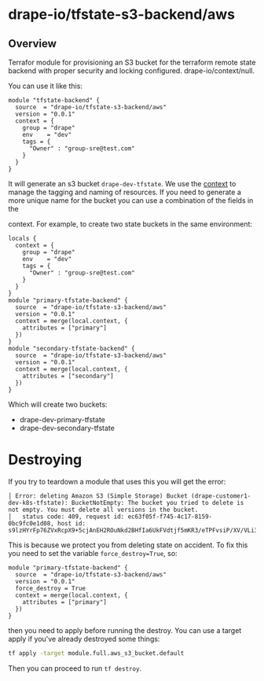 # drape-io/tfstate-s3-backend/aws
## Overview
Terrafor module for provisioning an S3 bucket for the terraform remote state
backend with proper security and locking configured.
drape-io/context/null.


You can use it like this:

```hcl
module "tfstate-backend" {
  source  = "drape-io/tfstate-s3-backend/aws"
  version = "0.0.1"
  context = {
    group = "drape"
    env    = "dev"
    tags = {
      "Owner" : "group-sre@test.com"
    }
  }
}
```

It will generate an s3 bucket `drape-dev-tfstate`. We use the [context](https://github.com/drape-io/terraform-null-context)
to manage the tagging and naming of resources.   If you need to generate a more
unique name for the bucket you can use a combination of the fields in the

context. For example, to create two state buckets in the same environment:

```hcl
locals {
  context = {
    group = "drape"
    env    = "dev"
    tags = {
      "Owner" : "group-sre@test.com"
    }
  }
}
module "primary-tfstate-backend" {
  source  = "drape-io/tfstate-s3-backend/aws"
  version = "0.0.1"
  context = merge(local.context, {
    attributes = ["primary"]
  })
}
module "secondary-tfstate-backend" {
  source  = "drape-io/tfstate-s3-backend/aws"
  version = "0.0.1"
  context = merge(local.context, {
    attributes = ["secondary"]
  })
}
```

Which will create two buckets:

- drape-dev-primary-tfstate
- drape-dev-secondary-tfstate

# Destroying
If you try to teardown a module that uses this you will get the error:

```
│ Error: deleting Amazon S3 (Simple Storage) Bucket (drape-customer1-dev-k8s-tfstate): BucketNotEmpty: The bucket you tried to delete is not empty. You must delete all versions in the bucket.
│ 	status code: 409, request id: ec63f05f-f745-4c17-8159-0bc9fc0e1d08, host id: s9lzHYrFp76ZVxRcpX9+5cjAnEH2ROuNkd2BHfIa6UkFVdtjf5mKR3/eTPFvsiP/XV/VLi31234=
```

This is because we protect you from deleting state on accident.  To fix this you
need to set the variable `force_destroy=True`, so:

```hcl
module "primary-tfstate-backend" {
  source  = "drape-io/tfstate-s3-backend/aws"
  version = "0.0.1"
  force_destroy = True
  context = merge(local.context, {
    attributes = ["primary"]
  })
}
```

then you need to apply before running the destroy.  You can use a target apply
if you've already destroyed some things:

```bash
tf apply -target module.full.aws_s3_bucket.default
```

Then you can proceed to run `tf destroy`.